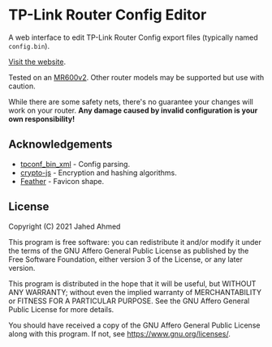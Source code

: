 # TP-Link Router Config Editor

A web interface to edit TP-Link Router Config export files (typically named
`config.bin`).

[Visit the website](https://jahed.github.io/tp-link-config-editor/).

Tested on an
[MR600v2](https://www.tp-link.com/uk/support/download/archer-mr600/). Other
router models may be supported but use with caution.

While there are some safety nets, there's no guarantee your changes will work on
your router. **Any damage caused by invalid configuration is your own
responsibility!**

## Acknowledgements

- [tpconf_bin_xml](https://github.com/sta-c0000/tpconf_bin_xml) - Config parsing.
- [crypto-js](https://github.com/brix/crypto-js) - Encryption and hashing algorithms.
- [Feather](https://github.com/feathericons/feather) - Favicon shape.

## License

Copyright (C) 2021 Jahed Ahmed

This program is free software: you can redistribute it and/or modify it under
the terms of the GNU Affero General Public License as published by the Free
Software Foundation, either version 3 of the License, or any later version.

This program is distributed in the hope that it will be useful, but WITHOUT ANY
WARRANTY; without even the implied warranty of MERCHANTABILITY or FITNESS FOR A
PARTICULAR PURPOSE. See the GNU Affero General Public License for more details.

You should have received a copy of the GNU Affero General Public License along
with this program. If not, see <https://www.gnu.org/licenses/>.
